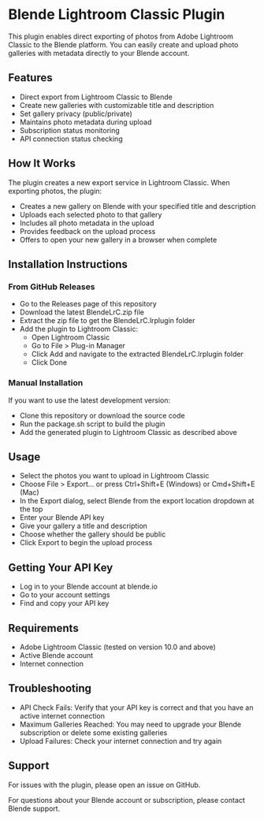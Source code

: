 # Blende Lightroom Classic Plugin
This plugin enables direct exporting of photos from Adobe Lightroom Classic to the Blende platform. You can easily create and upload photo galleries with metadata directly to your Blende account.

## Features
- Direct export from Lightroom Classic to Blende
- Create new galleries with customizable title and description
- Set gallery privacy (public/private)
- Maintains photo metadata during upload
- Subscription status monitoring
- API connection status checking

## How It Works

The plugin creates a new export service in Lightroom Classic. When exporting photos, the plugin:

- Creates a new gallery on Blende with your specified title and description
- Uploads each selected photo to that gallery
- Includes all photo metadata in the upload
- Provides feedback on the upload process
- Offers to open your new gallery in a browser when complete

## Installation Instructions

### From GitHub Releases
- Go to the Releases page of this repository
- Download the latest BlendeLrC.zip file
- Extract the zip file to get the BlendeLrC.lrplugin folder
- Add the plugin to Lightroom Classic:
  - Open Lightroom Classic
  - Go to File > Plug-in Manager
  - Click Add and navigate to the extracted BlendeLrC.lrplugin folder
  - Click Done

### Manual Installation

If you want to use the latest development version:

- Clone this repository or download the source code
- Run the package.sh script to build the plugin
- Add the generated plugin to Lightroom Classic as described above

## Usage
- Select the photos you want to upload in Lightroom Classic
- Choose File > Export... or press Ctrl+Shift+E (Windows) or Cmd+Shift+E (Mac)
- In the Export dialog, select Blende from the export location dropdown at the top
- Enter your Blende API key
- Give your gallery a title and description
- Choose whether the gallery should be public
- Click Export to begin the upload process

## Getting Your API Key
- Log in to your Blende account at blende.io
- Go to your account settings
- Find and copy your API key

## Requirements
- Adobe Lightroom Classic (tested on version 10.0 and above)
- Active Blende account
- Internet connection

## Troubleshooting
- API Check Fails: Verify that your API key is correct and that you have an active internet connection
- Maximum Galleries Reached: You may need to upgrade your Blende subscription or delete some existing galleries
- Upload Failures: Check your internet connection and try again

## Support

For issues with the plugin, please open an issue on GitHub.

For questions about your Blende account or subscription, please contact Blende support.
